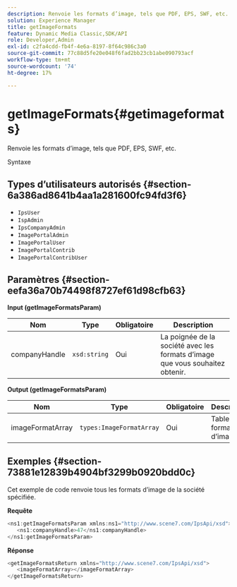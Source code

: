 ```yaml
---
description: Renvoie les formats d’image, tels que PDF, EPS, SWF, etc.
solution: Experience Manager
title: getImageFormats
feature: Dynamic Media Classic,SDK/API
role: Developer,Admin
exl-id: c2fa4cdd-fb4f-4e6a-8197-8f64c986c3a0
source-git-commit: 77c88d5fe20e048f6fad2bb23cb1abe090793acf
workflow-type: tm+mt
source-wordcount: '74'
ht-degree: 17%

---
```


# getImageFormats{#getimageformats}

Renvoie les formats d’image, tels que PDF, EPS, SWF, etc.

Syntaxe

## Types d’utilisateurs autorisés {#section-6a386ad8641b4aa1a281600fc94fd3f6}

* `IpsUser`
* `IspAdmin`
* `IpsCompanyAdmin`
* `ImagePortalAdmin`
* `ImagePortalUser`
* `ImagePortalContrib`
* `ImagePortalContribUser`

## Paramètres {#section-eefa36a70b74498f8727ef61d98cfb63}

**Input (getImageFormatsParam)**

| Nom | Type | Obligatoire | Description |
|---|---|---|---|
| companyHandle | `xsd:string` | Oui | La poignée de la société avec les formats d’image que vous souhaitez obtenir. |

**Output (getImageFormatsParam)**

| Nom | Type | Obligatoire | Description |
|---|---|---|---|
| imageFormatArray | `types:ImageFormatArray` | Oui | Tableau de formats d’image. |

## Exemples {#section-73881e12839b4904bf3299b0920bdd0c}

Cet exemple de code renvoie tous les formats d’image de la société spécifiée.

**Requête**

```java
<ns1:getImageFormatsParam xmlns:ns1="http://www.scene7.com/IpsApi/xsd">
   <ns1:companyHandle>47</ns1:companyHandle>
</ns1:getImageFormatsParam>
```

**Réponse**

```java
<getImageFormatsReturn xmlns="http://www.scene7.com/IpsApi/xsd">
   <imageFormatArray></imageFormatArray>
</getImageFormatsReturn>
```
